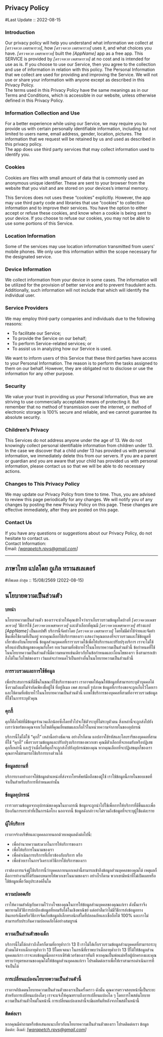 Privacy Policy  
----------------
#Last Update :: 2022-08-15

### Introduction  
Our privacy policy will help you understand what information we collect at *[ตรวจหวย เพชรพารวย]*, how *[ตรวจหวย เพชรพารวย]* uses it, and what choices you have.
*[ตรวจหวย เพชรพารวย]* built the *[AppName]* app as a free app. This SERVICE is provided by *[ตรวจหวย เพชรพารวย]* at no cost and is intended for use as is.
If you choose to use our Service, then you agree to the collection and use of information in  relation with this policy. The Personal Information that we collect are used for providing and improving the Service. We will not use or share your information with anyone except as described in this Privacy Policy.  
The terms used in this Privacy Policy have the same meanings as in our Terms and Conditions, which is accessible in our website, unless otherwise  defined in this Privacy Policy.

### Information Collection and Use  
For a better experience while using our Service, we may require you to provide us with certain personally identifiable information, including but not limited to users name, email address, gender, location, pictures. The information that we request will be retained by us and used as described in this privacy policy.  
The app does use third party services that may collect information used to identify you. 

### Cookies  
Cookies are files with small amount of data that is commonly used an anonymous unique identifier. These are sent to your browser from the website that you visit and are stored on your devices’s internal memory.  

This Services does not uses these “cookies” explicitly. However, the app may use third party code and libraries that use “cookies” to collection information and to improve their services. You have the option  to either accept or refuse these cookies, and know when a cookie is being sent to your device. If you choose to refuse our cookies, you may not be able to use some portions of this Service.  

### Location Information  
Some of the services may use location information transmitted from users' mobile phones. We only use this information within the scope necessary for the designated service.  

### Device Information  
We collect information from your device in some cases. The information will be utilized for the provision of better service and to prevent fraudulent acts. Additionally, such information will not include that which will identify the individual user.  

### Service Providers  
We may employ third-party companies and individuals due to the following reasons:  
* To facilitate our Service;
* To provide the Service on our behalf;
* To perform Service-related services; or
* To assist us in analyzing how our Service is used.  

We want to inform users of this Service that these third parties have access to your Personal Information. The reason is to perform the tasks assigned to them on our behalf. However, they are obligated not to disclose or use the information for any other purpose.  

### Security  
We value your trust in providing us your Personal Information, thus we are striving to use commercially acceptable means of protecting it. But remember that no method of transmission over  the internet, or method of electronic storage is 100% secure and reliable, and we cannot guarantee its absolute security.  

### Children’s Privacy  
This Services do not address anyone under the age of 13. We do not knowingly collect personal identifiable information from children under 13. In the case we discover that a child under 13 has provided us with personal information, we immediately delete this from our servers. If you  are  a  parent  or  guardian and you are aware that your child has provided us with personal information, please contact us so that we will be able to do necessary actions.  

### Changes to This Privacy Policy  
We may update our Privacy Policy from time to time. Thus, you are advised to review this page periodically for any changes. We will notify you of any changes by posting the new Privacy Policy on this page. These changes are effective immediately, after they are posted on this page.  

### Contact Us  
If you have any questions or suggestions about our Privacy Policy, do not hesitate to contact us.  
Contact Information:  
Email: *[warapetch.rpvs@gmail.com]*  

---------------------------------------------
## ภาษาไทย แปลโดย กูเกิล ทรานสเลเตอร์
#อัพเดต ล่าสุด :: 15/08/2569 (2022-08-15)

นโยบายความเป็นส่วนตัว
----------------

### บทนำ
นโยบายความเป็นส่วนตัว ของเราจะช่วยให้คุณเข้าใจว่าเราเก็บรวบรวมข้อมูลใดบ้างที่ *[ตรวจหวยเพชรพารวย]* วิธีการใช้ *[ตรวจหวยเพชรพารวย]* และตัวเลือกที่คุณมี
*[ตรวจหวยเพชรพารวย]* สร้างแอป *[AppName]* เป็นแอปฟรี บริการนี้จัดทำโดย *[ตรวจหวย เพชรพารวย]* โดยไม่มีค่าใช้จ่ายและจัดทำขึ้นเพื่อใช้ตามที่เป็นอยู่
หากคุณเลือกใช้บริการของเรา แสดงว่าคุณตกลงที่จะรวบรวมและใช้ข้อมูลที่เกี่ยวข้องกับนโยบายนี้ ข้อมูลส่วนบุคคลที่เรารวบรวมใช้เพื่อให้บริการและปรับปรุงบริการ เราจะไม่ใช้หรือแบ่งปันข้อมูลของคุณกับใคร ยกเว้นตามที่อธิบายไว้ในนโยบายความเป็นส่วนตัวนี้
ข้อกำหนดที่ใช้ในนโยบายความเป็นส่วนตัวนี้มีความหมายเช่นเดียวกับในข้อกำหนดและเงื่อนไขของเรา ซึ่งสามารถเข้าถึงได้ในเว็บไซต์ของเรา เว้นแต่จะกำหนดไว้เป็นอย่างอื่นในนโยบายความเป็นส่วนตัวนี้

### การรวบรวมและการใช้ข้อมูล
เพื่อประสบการณ์ที่ดีขึ้นในขณะที่ใช้บริการของเรา เราอาจขอให้คุณให้ข้อมูลที่สามารถระบุตัวบุคคลได้ 
ซึ่งรวมถึงแต่ไม่จำกัดเพียงชื่อผู้ใช้ ที่อยู่อีเมล เพศ สถานที่ รูปภาพ ข้อมูลที่เราร้องขอจะถูกเก็บไว้โดยเราและใช้ตามที่อธิบายไว้ในนโยบายความเป็นส่วนตัวนี้
แอพใช้บริการของบุคคลที่สามที่อาจรวบรวมข้อมูลที่ใช้ในการระบุตัวคุณ

### คุกกี้
คุกกี้คือไฟล์ที่มีข้อมูลจำนวนเล็กน้อยซึ่งโดยทั่วไปจะใช้ตัวระบุที่ไม่ระบุตัวตน สิ่งเหล่านี้จะถูกส่งไปยังเบราว์เซอร์ของคุณจากเว็บไซต์ที่คุณเยี่ยมชมและเก็บไว้ในหน่วยความจำภายในของอุปกรณ์

บริการนี้ไม่ได้ใช้ “คุกกี้” เหล่านี้อย่างชัดเจน อย่างไรก็ตาม แอปอาจใช้รหัสและไลบรารีของบุคคลที่สามที่ใช้ “คุกกี้” 
เพื่อรวบรวมข้อมูลและปรับปรุงบริการของพวกเขา คุณมีตัวเลือกที่จะยอมรับหรือปฏิเสธคุกกี้เหล่านี้ 
และรู้ว่าเมื่อใดที่คุกกี้จะถูกส่งไปยังอุปกรณ์ของคุณ หากคุณเลือกที่จะปฏิเสธคุกกี้ของเรา คุณอาจไม่สามารถใช้บริการบางส่วนได้

### ข้อมูลสถานที่
บริการบางอย่างอาจใช้ข้อมูลตำแหน่งที่ส่งจากโทรศัพท์มือถือของผู้ใช้ เราใช้ข้อมูลนี้ภายในขอบเขตที่จำเป็นสำหรับบริการที่กำหนดเท่านั้น

### ข้อมูลอุปกรณ์
เรารวบรวมข้อมูลจากอุปกรณ์ของคุณในบางกรณี ข้อมูลจะถูกนำไปใช้เพื่อการให้บริการที่ดีขึ้นและเพื่อป้องกันการกระทำที่เป็นการฉ้อโกง นอกจากนี้ ข้อมูลดังกล่าวจะไม่รวมถึงข้อมูลที่จะระบุผู้ใช้แต่ละราย

### ผู้ให้บริการ
เราอาจจ้างบริษัทและบุคคลภายนอกด้วยเหตุผลดังต่อไปนี้:
* เพื่ออำนวยความสะดวกในการให้บริการของเรา
* เพื่อให้บริการในนามของเรา
* เพื่อดำเนินการบริการที่เกี่ยวข้องกับบริการ หรือ
* เพื่อช่วยเราในการวิเคราะห์วิธีการใช้บริการของเรา

เราต้องการแจ้งผู้ใช้บริการนี้ว่าบุคคลภายนอกเหล่านี้สามารถเข้าถึงข้อมูลส่วนบุคคลของคุณได้ 
เหตุผลก็คือการทำงานที่ได้รับมอบหมายให้พวกเขาในนามของเรา อย่างไรก็ตาม พวกเขามีหน้าที่ไม่เปิดเผยหรือใช้ข้อมูลเพื่อวัตถุประสงค์อื่นใด

### ความปลอดภัย
เราให้ความสำคัญกับความไว้วางใจของคุณในการให้ข้อมูลส่วนบุคคลของคุณแก่เรา 
ดังนั้นเราจึงพยายามใช้วิธีการปกป้องข้อมูลที่ยอมรับได้ในเชิงพาณิชย์ แต่อย่าลืมว่าไม่มีวิธีการส่งข้อมูลทางอินเทอร์เน็ตหรือวิธีการจัดเก็บข้อมูลอิเล็กทรอนิกส์ใดที่ปลอดภัยและเชื่อถือได้ 100% และเราไม่สามารถรับประกันความปลอดภัยได้อย่างสมบูรณ์

### ความเป็นส่วนตัวของเด็ก
บริการนี้ไม่ได้กล่าวถึงใครก็ตามที่อายุต่ำกว่า 13 ปี เราไม่ได้เก็บรวบรวมข้อมูลส่วนบุคคลที่สามารถระบุตัวตนได้จากเด็กอายุต่ำกว่า 13 ปีโดยเจตนา 
ในกรณีที่เราพบว่าเด็กอายุต่ำกว่า 13 ปีได้ให้ข้อมูลส่วนบุคคลแก่เรา เราจะลบข้อมูลนี้ออกจากเซิร์ฟเวอร์ของเราทันที 
หากคุณเป็นพ่อแม่หรือผู้ปกครองและคุณทราบว่าบุตรหลานของคุณได้ให้ข้อมูลส่วนบุคคลแก่เรา โปรดติดต่อเราเพื่อให้เราสามารถดำเนินการที่จำเป็นได้

### การเปลี่ยนแปลงนโยบายความเป็นส่วนตัวนี้
เราอาจอัปเดตนโยบายความเป็นส่วนตัวของเราเป็นครั้งคราว ดังนั้น คุณควรตรวจสอบหน้านี้เป็นระยะสำหรับการเปลี่ยนแปลงใดๆ
 เราจะแจ้งให้คุณทราบถึงการเปลี่ยนแปลงใด ๆ โดยการโพสต์นโยบายความเป็นส่วนตัวใหม่ในหน้านี้ การเปลี่ยนแปลงเหล่านี้จะมีผลทันทีหลังจากโพสต์ในหน้านี้

### ติดต่อเรา
หากคุณมีคำถามหรือข้อเสนอแนะเกี่ยวกับนโยบายความเป็นส่วนตัวของเรา โปรดติดต่อเรา
ข้อมูลติดต่อ:
อีเมล์: *[warapetch.rpvs@gmail.com]*

